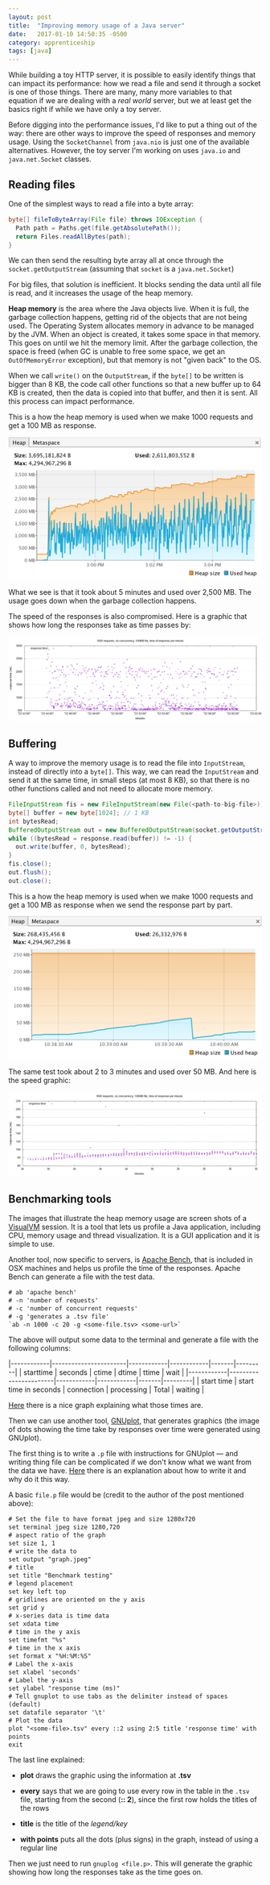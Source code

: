 ```yaml
---
layout: post
title:  "Improving memory usage of a Java server"
date:   2017-01-10 14:50:35 -0500
category: apprenticeship
tags: [java]
---
```


While building a toy HTTP server, it is possible to easily identify things that can impact its performance: how we read a file and send it through a socket is one of those things. There are many, many more variables to that equation if we are dealing with a *real world* server, but we at least get the basics right if while we have only a toy server. <!--more-->

Before digging into the performance issues, I'd like to put a thing out of the way: there are other ways to improve the speed of responses and memory usage. Using the `SocketChannel` from `java.nio` is just one of the available alternatives. However, the toy server I'm working on uses `java.io` and `java.net.Socket` classes.

## Reading files

One of the simplest ways to read a file into a byte array:

```java
byte[] fileToByteArray(File file) throws IOException {
  Path path = Paths.get(file.getAbsolutePath());
  return Files.readAllBytes(path);
}
```

We can then send the resulting byte array all at once through the `socket.getOutputStream` (assuming that `socket` is a `java.net.Socket`)

For big files, that solution is inefficient. It blocks sending the data until all file is read, and it increases the usage of the heap memory.

**Heap memory** is the area where the Java objects live. When it is full, the garbage collection happens, getting rid of the objects that are not being used. The Operating System allocates memory in advance to be managed by the JVM. When an object is created, it takes some space in that memory. This goes on until we hit the memory limit. After the garbage collection, the space is freed (when GC is unable to free some space, we get an `OutOfMemoryError` exception), but that memory is not "given back" to the OS.

When we call `write()` on the `OutputStream`, if the `byte[]` to be written is bigger than 8 KB, the code call other functions so that a new buffer up to 64 KB is created, then the data is copied into that buffer, and then it is sent. All this process can impact performance.

This is a how the heap memory is used when we make 1000 requests and get a 100 MB as response.

![before](/images/before.png)

What we see is that it took about 5 minutes and used over 2,500 MB. The usage goes down when the garbage collection happens.

The speed of the responses is also compromised. Here is a graphic that shows how long the responses take as time passes by:

![beforedots](/images/beforedots.jpeg)

## Buffering

A way to improve the memory usage is to read the file into `InputStream`, instead of directly into a `byte[]`. This way, we can read the `InputStream` and send it at the same time, in small steps (at most 8 KB), so that there is no other functions called and not need to allocate more memory.  

```java
FileInputStream fis = new FileInputStream(new File(<path-to-big-file>))
byte[] buffer = new byte[1024]; // 1 KB
int bytesRead;
BufferedOutputStream out = new BufferedOutputStream(socket.getOutputStream());
while ((bytesRead = response.read(buffer)) != -1) {
  out.write(buffer, 0, bytesRead);
}
fis.close();
out.flush();
out.close();
```

This is a how the heap memory is used when we make 1000 requests and get a 100 MB as response when we send the response part by part.

![before](/images/after.png)

The same test took about 2 to 3 minutes and used over 50 MB. And here is the speed graphic:

![afterdots](/images/afterdots.jpeg)

## Benchmarking tools

The images that illustrate the heap memory usage are screen shots of a [VisualVM](https://visualvm.github.io/) session. It is a tool that lets us profile a Java application, including CPU, memory usage and thread visualization. It is a GUI application and it is simple to use.

Another tool, now specific to servers, is [Apache Bench](https://httpd.apache.org/docs/2.4/programs/ab.html), that is included in OSX machines and helps us profile the time of the responses. Apache Bench can generate a file with the test data.


```shell
# ab 'apache bench'
# -n 'number of requests'
# -c 'number of concurrent requests'
# -g 'generates a .tsv file'
`ab -n 1000 -c 20 -g <some-file.tsv> <some-url>`
```

The above will output some data to the terminal and generate a file with the following columns:

|------------|-----------------------|------------|------------|-------|---------|
| starttime  |	seconds              |	ctime     |	dtime      | ttime | wait    |
|------------|-----------------------|------------|------------|-------|---------|
| start time | start time in seconds | connection | processing | Total | waiting |

[Here](https://blog.tom-fitzhenry.me.uk/2014/08/apache-bench-timings-visualised.html) there is a nice graph explaining what those times are.

Then we can use another tool, [GNUplot](http://www.gnuplot.info/), that generates graphics (the image of dots showing the time take by responses over time were generated using GNUplot).

The first thing is to write a `.p` file with instructions for GNUplot &mdash; and writing thing file can be complicated if we don't know what we want from the data we have. [Here](http://www.bradlanders.com/2013/04/15/apache-bench-and-gnuplot-youre-probably-doing-it-wrong/) there is an explanation about how to write it and why do it this way.

A basic `file.p` file would be (credit to the author of the post mentioned above):

```shell
# Set the file to have format jpeg and size 1280x720
set terminal jpeg size 1280,720
# aspect ratio of the graph
set size 1, 1
# write the data to
set output "graph.jpeg"
# title
set title "Benchmark testing"
# legend placement
set key left top
# gridlines are oriented on the y axis
set grid y
# x-series data is time data
set xdata time
# time in the y axis
set timefmt "%s"
# time in the x axis
set format x "%H:%M:%S"
# Label the x-axis
set xlabel 'seconds'
# Label the y-axis
set ylabel "response time (ms)"
# Tell gnuplot to use tabs as the delimiter instead of spaces (default)
set datafile separator '\t'
# Plot the data
plot "<some-file>.tsv" every ::2 using 2:5 title 'response time' with points
exit
```

The last line explained:

- **plot** draws the graphic using the information at **<some-file>.tsv**

- **every** says that we are going to use every row in the table in the `.tsv` file, starting from the second (**:: 2**), since the first row holds the titles of the rows

- **title** is the title of the *legend/key*

- **with points** puts all the dots (plus signs) in the graph, instead of using a regular line

Then we just need to run `gnuplog <file.p>`. This will generate the graphic showing how long the responses take as the time goes on.
